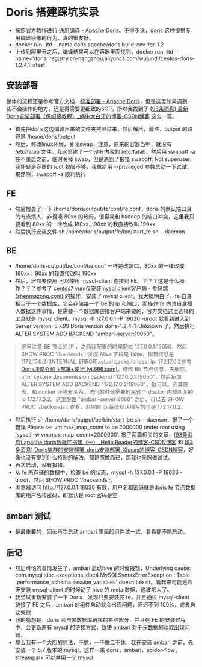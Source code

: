 # Doris 搭建踩坑实录

* 按照官方教程进行 [通用编译 - Apache Doris](https://doris.apache.org/zh-CN/docs/dev/install/source-install/compilation-general)。不得不说，doris 这种提供专用编译镜像的行为，真的很友好。
* docker run -itd --name doris  apache/doris:build-env-for-1.2
* 上传到阿里云之后，编译结果可以在容器里面找到，docker run -itd --name='doris' registry.cn-hangzhou.aliyuncs.com/wujundi/centos-doris-1.2.4.1:latest

## 安装部署

整体的流程还是参考官方文档，[标准部署 - Apache Doris](https://doris.apache.org/zh-CN/docs/dev/install/standard-deployment)，但是这里如果遇到一些不会操作的地方，还是得需要更细致的SOP，所以我找到了 [(93条消息) 最新Doris安装部署（保姆级教程）_蜗牛大白牙的博客-CSDN博客](https://blog.csdn.net/u013618714/article/details/130743031) 这么一篇。

* 首先把doris这边编译出来的文件夹拷贝过来，然后解压，最终，output 的路径是 /home/doris/output
* 然后，修改linux环境，关闭swap，注意，原来的容器当中，就没有 /etc/fatab 文件，我这里建了一个没有内容的 /etc/fatab，然后用 swapoff -a 在不重启之前，临时关掉 swap，但是遇到了报错 swapoff: Not superuser.  我怀疑是容器的 root 权限不够，我重新用 --privileged 参数启动一下试试，果然啊，swapoff -a 顺利执行

## FE

* 然后检查了一下 /home/doris/output/fe/conf/fe.conf，doris 的默认端口真的有点烦人，非得凑 80xx 的热闹，很容易和 hadoop 的端口冲突，这里我只要看到 80xx 的一律改成 180xx，90xx 的我直接改叫 190xx
* 然后执行安装文件 sh /home/doris/output/fe/bin/start_fe.sh --daemon

## BE

* /home/doris-output/be/conf/be.conf 一样是改端口，80xx 的一律改成 180xx，90xx 的我直接改叫 190xx
* 然后，居然要使用 可以使用 mysql-client 连接到 FE。？？？这是什么操作？？？参考了 [centos7 yum仅安装mysql client客户端 - 参码踪 (shenmazong.com)](https://www.shenmazong.com/blog/1640010740671610880) 的操作，安装了  mysql client。我大概明白了，fe 自身相当于一个数据库，它会存储每一个 be 的 ip 和端口，而操作 fe 向其自身插入数据这件事情，是需要一个数据库链接客户端来做的，官方文档这里选择的工具就是 mysql client。mysql -h 127.0.0.1 -P 19030 -uroot 就看到进入到 Server version: 5.7.99 Doris version doris-1.2.4-1-Unknown 了。然后执行 ALTER SYSTEM ADD BACKEND "ambari-server:19050"。

> 这里注意 BE 节点的 IP ，之前我配置的时候配过 127.0.0.1:19050，然后 SHOW PROC '/backends'; 发现 Alive 字段是 false，报错信息是 (172.17.0.2)[INTERNAL_ERROR]actual backend local ip: 172.17.0.2参考 [Doris浅略介绍 +部署+使用 (yii666.com)](https://www.yii666.com/blog/368463.html?action=onAll)，修改 BE 节点信息，先删除，alter system decommission backend "127.0.0.1:19050"，然后新加 ALTER SYSTEM ADD BACKEND "172.17.0.2:19050"，就可以。究其原因，和 docker 环境有关系，访问的时候需要的是这个 docker 内部网关的 ip 172.17.0.2。这里配置 "ambari-server:9050" 之后，可以去 SHOW PROC '/backends'; 查看，对应的 ip 系统默认填写的也是 172.17.0.2。

* 然后执行 sh /home/doris/output/be/bin/start_be.sh --daemon，报了一个错误 Please set vm.max_map_count to be 2000000 under root using 'sysctl -w vm.max_map_count=2000000'. 搜了两篇相关的文章，[(93条消息) apache doris数据库搭建（一）_Hello.Reader的博客-CSDN博客](https://blog.csdn.net/weixin_43114209/article/details/131395344) 和 [(93条消息) Doris集群的安装部署_doris安装部署_Xlucas的博客-CSDN博客](https://blog.csdn.net/paicMis/article/details/130178291)，好像也没有提到什么特别的解法，都是照做而已，那我也先照做试试。
* 再次启动，没有报错。
* 从 fe 所存储的数据中，检查 be 的状态，mysql -h 127.0.0.1 -P 19030 -uroot，然后 SHOW PROC '/backends';。
* 浏览器访问 http://127.0.0.1:18030 有效，用户名和密码就是doris fe 节点数据库的用户名和密码，即默认是 root 密码是空

## ambari 测试

* 最最重要的，回头再次启动 ambari 里面的组件试一试，看看能不能启动。

## 后记

* 然后可怕的事情发生了，ambari 启动hive 的时候报错，Underlying cause: com.mysql.jdbc.exceptions.jdbc4.MySQLSyntaxErrorException : Table 'performance_schema.session_variables' doesn't exist。看起来可能是昨天安装 mysql-client 的时候动了 hive 的 meta 数据，这波坑大了。
* 我尝试重新安装了一下 Doris，发现只要安装完 fe，并且通过 mysql-client 链接了 FE 之后，ambari 的组件启动就会出现问题，迟迟不到 100%，或者启动失败
* 我的猜想是，doris 会自带数据库链接的某些部分，并且在 FE 的安装过程中，会更新原有 mysql 的链接方式，致使 ambari 对于元数据的读取出现问题。
* 那么我有一个大胆的想法，干脆，一不做二不休，我在安装 ambari 之前，先安装一个 5.7 版本的 mysql。这样一来 doris，ambari，spider-flow，streampark 可以共用一个 mysql
